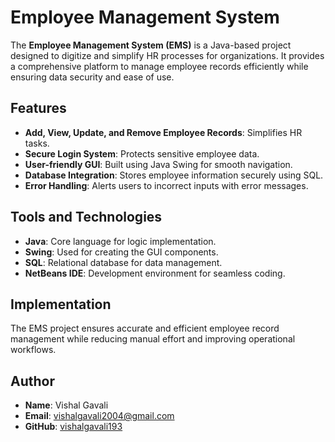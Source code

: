 # Employee Management System  

The **Employee Management System (EMS)** is a Java-based project designed to digitize and simplify HR processes for organizations. It provides a comprehensive platform to manage employee records efficiently while ensuring data security and ease of use.  

## Features  
- **Add, View, Update, and Remove Employee Records**: Simplifies HR tasks.  
- **Secure Login System**: Protects sensitive employee data.  
- **User-friendly GUI**: Built using Java Swing for smooth navigation.  
- **Database Integration**: Stores employee information securely using SQL.  
- **Error Handling**: Alerts users to incorrect inputs with error messages.  

## Tools and Technologies  
- **Java**: Core language for logic implementation.  
- **Swing**: Used for creating the GUI components.  
- **SQL**: Relational database for data management.  
- **NetBeans IDE**: Development environment for seamless coding.  

## Implementation  
The EMS project ensures accurate and efficient employee record management while reducing manual effort and improving operational workflows.

## Author  
- **Name**: Vishal Gavali  
- **Email**: vishalgavali2004@gmail.com  
- **GitHub**: [vishalgavali193](https://github.com/vishalgavali193)
